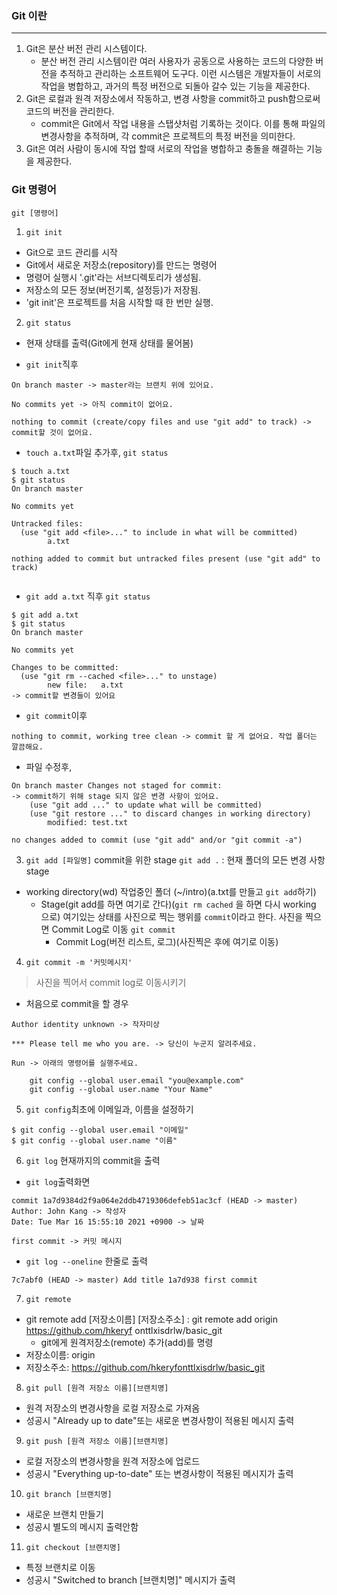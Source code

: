 ### Git 이란
---
1. Git은 분산 버전 관리 시스템이다.
	- 분산 버전 관리 시스템이란 여러 사용자가 공동으로 사용하는 코드의 다양한 버전을 추적하고 관리하는 소프트웨어 도구다. 이런 시스템은 개발자들이 서로의 작업을 병합하고, 과거의 특정 버전으로 되돌아 갈수 있는 기능을 제공한다.
2. Git은 로컬과 원격 저장소에서 작동하고, 변경 사항을 commit하고 push함으로써 코드의 버전을 관리한다.
	- commit은 Git에서 작업 내용을 스탭샷처럼 기록하는 것이다. 이를 통해 파일의 변경사항을 추적하며, 각 commit은 프로젝트의 특정 버전을 의미한다.
3. Git은 여러 사람이 동시에 작업 할때 서로의 작업을 병합하고 충돌을 해결하는 기능을 제공한다.

### Git 명령어
`git [명령어]`

1. `git init`
- Git으로 코드 관리를 시작
- Git에서 새로운 저장소(repository)를 만드는 명령어
- 명령어 실행시 '.git'라는 서브디렉토리가 생성됨.
- 저장소의 모든 정보(버전기록, 설정등)가 저장됨.
- 'git init'은 프로젝트를 처음 시작할 때 한 번만 실행.

2. `git status`
- 현재 상태를 출력(Git에게 현재 상태를 물어봄)

- `git init`직후
```git
On branch master -> master라는 브랜치 위에 있어요. 

No commits yet -> 아직 commit이 없어요. 

nothing to commit (create/copy files and use "git add" to track) -> commit할 것이 없어요.

```

- `touch a.txt`파일 추가후, `git status`
```git
$ touch a.txt
$ git status
On branch master

No commits yet

Untracked files:
  (use "git add <file>..." to include in what will be committed)
        a.txt

nothing added to commit but untracked files present (use "git add" to track)


```

- `git add a.txt` 직후 `git status`
```git
$ git add a.txt
$ git status
On branch master

No commits yet

Changes to be committed:
  (use "git rm --cached <file>..." to unstage)
        new file:   a.txt
-> commit할 변경들이 있어요

```

- `git commit`이후
```git
nothing to commit, working tree clean -> commit 할 게 없어요. 작업 폴더는 깔끔해요.
```

- 파일 수정후,
```git
On branch master Changes not staged for commit: 
-> commit하기 위해 stage 되지 않은 변경 사항이 있어요. 
	(use "git add ..." to update what will be committed) 
	(use "git restore ..." to discard changes in working directory)
		modified: test.txt 

no changes added to commit (use "git add" and/or "git commit -a")
```


3. `git add [파일명]`
commit을 위한 stage 
`git add .` : 현재 폴더의 모든 변경 사항 stage


- working directory(wd) 작업중인 폴더 (~/intro)(a.txt를 만들고 `git add`하기)
	- Stage(git add를 하면 여기로 간다)(`git rm cached` 을 하면 다시 working 으로) 여기있는 상태를 사진으로 찍는 행위를 `commit`이라고 한다. 사진을 찍으면 Commit Log로 이동 `git commit`
		- Commit Log(버전 리스트, 로그)(사진찍은 후에 여기로 이동)


4. `git commit -m '커밋메시지'`
>사진을 찍어서 commit log로 이동시키기

- 처음으로 commit을 할 경우
```git
Author identity unknown -> 작자미상 

*** Please tell me who you are. -> 당신이 누군지 알려주세요. 

Run -> 아래의 명령어를 실행주세요. 

	git config --global user.email "you@example.com" 
	git config --global user.name "Your Name"
```

5. `git config`최초에 이메일과, 이름을 설정하기
```git
$ git config --global user.email "이메일"
$ git config --global user.name "이름"
```

6. `git log`
현재까지의 commit을 출력
- `git log`출력화면
```git
commit 1a7d9384d2f9a064e2ddb4719306defeb51ac3cf (HEAD -> master) Author: John Kang -> 작성자 
Date: Tue Mar 16 15:55:10 2021 +0900 -> 날짜 

first commit -> 커밋 메시지
```

- `git log --oneline`
한줄로 출력
```git
7c7abf0 (HEAD -> master) Add title 1a7d938 first commit
```

7. `git remote`
- git remote add [저장소이름] [저장소주소] : git remote add origin https://github.com/hkeryf onttlxisdrlw/basic_git 
	- git에게 원격저장소(remote) 추가(add)를 명령 
- 저장소이름: origin 
- 저장소주소: https://github.com/hkeryfonttlxisdrlw/basic_git

8. `git pull [원격 저장소 이름][브랜치명]`
- 원격 저장소의 변경사항을 로컬 저장소로 가져옴
- 성공시 "Already up to date"또는 새로운 변경사항이 적용된 메시지 출력

9. `git push [원격 저장소 이름][브랜치명]`
- 로컬 저장소의 변경사항을 원격 저장소에 업로드
- 성공시 "Everything up-to-date" 또는 변경사항이 적용된 메시지가 출력

10. `git branch [브랜치명]`
- 새로운 브랜치 만들기
- 성공시 별도의 메시지 출력안함

11. `git checkout [브랜치명]`
- 특정 브랜치로 이동
- 성공시 "Switched to branch [브랜치명]" 메시지가 출력
  